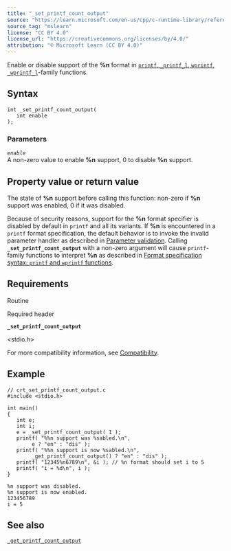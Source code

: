 ```yaml
---
title: "_set_printf_count_output"
source: "https://learn.microsoft.com/en-us/cpp/c-runtime-library/reference/set-printf-count-output?view=msvc-170"
source_tag: "mslearn"
license: "CC BY 4.0"
license_url: "https://creativecommons.org/licenses/by/4.0/"
attribution: "© Microsoft Learn (CC BY 4.0)"
---
```

Enable or disable support of the **%n** format in [`printf`, `_printf_l`, `wprintf`, `_wprintf_l`](https://learn.microsoft.com/en-us/cpp/c-runtime-library/reference/printf-printf-l-wprintf-wprintf-l?view=msvc-170)\-family functions.

## Syntax

```
int _set_printf_count_output(
   int enable
);
```

### Parameters

_`enable`_  
A non-zero value to enable **%n** support, 0 to disable **%n** support.

## Property value or return value

The state of **%n** support before calling this function: non-zero if **%n** support was enabled, 0 if it was disabled.

Because of security reasons, support for the **%n** format specifier is disabled by default in `printf` and all its variants. If **%n** is encountered in a `printf` format specification, the default behavior is to invoke the invalid parameter handler as described in [Parameter validation](https://learn.microsoft.com/en-us/cpp/c-runtime-library/parameter-validation?view=msvc-170). Calling **`_set_printf_count_output`** with a non-zero argument will cause `printf`\-family functions to interpret **%n** as described in [Format specification syntax: `printf` and `wprintf` functions](https://learn.microsoft.com/en-us/cpp/c-runtime-library/format-specification-syntax-printf-and-wprintf-functions?view=msvc-170).

## Requirements

Routine

Required header

**`_set_printf_count_output`**

<stdio.h>

For more compatibility information, see [Compatibility](https://learn.microsoft.com/en-us/cpp/c-runtime-library/compatibility?view=msvc-170).

## Example

```
// crt_set_printf_count_output.c
#include <stdio.h>

int main()
{
   int e;
   int i;
   e = _set_printf_count_output( 1 );
   printf( "%%n support was %sabled.\n",
        e ? "en" : "dis" );
   printf( "%%n support is now %sabled.\n",
        _get_printf_count_output() ? "en" : "dis" );
   printf( "12345%n6789\n", &i ); // %n format should set i to 5
   printf( "i = %d\n", i );
}
```

```
%n support was disabled.
%n support is now enabled.
123456789
i = 5
```

## See also

[`_get_printf_count_output`](https://learn.microsoft.com/en-us/cpp/c-runtime-library/reference/get-printf-count-output?view=msvc-170)